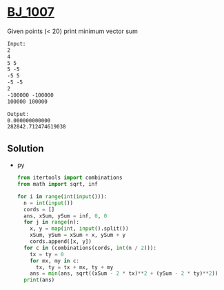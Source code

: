 # [BJ_1007](https://acmicpc.net/problem/1007)

Given points (< 20) print minimum vector sum

```txt
Input:
2
4
5 5
5 -5
-5 5
-5 -5
2
-100000 -100000
100000 100000

Output:
0.000000000000
282842.712474619038
```

## Solution

* py

  ```py
  from itertools import combinations
  from math import sqrt, inf

  for i in range(int(input())):
    n = int(input())
    cords = []
    ans, xSum, ySum = inf, 0, 0
    for j in range(n):
      x, y = map(int, input().split())
      xSum, ySum = xSum + x, ySum + y
      cords.append([x, y])
    for c in (combinations(cords, int(n / 2))):
      tx = ty = 0
      for mx, my in c:
        tx, ty = tx + mx, ty + my
      ans = min(ans, sqrt((xSum - 2 * tx)**2 + (ySum - 2 * ty)**2))
    print(ans)
  ```
